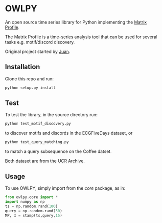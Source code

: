 # OWLPY

An open source time series library for Python implementing the [Matrix Profile](http://www.cs.ucr.edu/~eamonn/MatrixProfile.html).

The Matrix Profile is a time-series analysis tool that can be used for several tasks e.g. motif/discord discovery.

Original project started by [Juan](https://github.com/jbeleno).

## Installation

Clone this repo and run:
```python
python setup.py install 
```

## Test

To test the library, in the source directory run:
```python
python test_motif_discovery.py 
```
to discover motifs and discords in the ECGFiveDays dataset, or

```python
python test_query_matching.py 
```

to match a query subsequence on the Coffee datset.

Both dataset are from the [UCR Archive](http://timeseriesclassification.com/dataset.php).

## Usage

To use OWLPY, simply import from the _core_ package, as in:
```python
from owlpy.core import *
import numpy as np 
ts = np.random.rand(100)
query = np.random.rand(50)
MP, I = stamp(ts,query,15)
```
